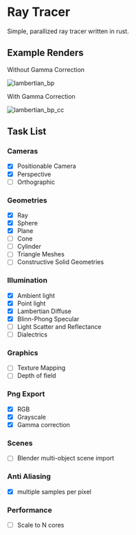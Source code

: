 # Ray Tracer
Simple, parallized ray tracer written in rust.

## Example Renders
Without Gamma Correction

![lambertian_bp](output/lambertian_blinn_phong.png)


With Gamma Correction

![lambertian_bp_cc](output/lambertian_blinn_phong_cc.png)

## Task List 
### Cameras
- [x] Positionable Camera
- [x] Perspective
- [ ] Orthographic 

### Geometries
- [x] Ray
- [x] Sphere
- [x] Plane
- [ ] Cone
- [ ] Cylinder
- [ ] Triangle Meshes
- [ ] Constructive Solid Geometries

### Illumination
- [x] Ambient light
- [x] Point light
- [x] Lambertian Diffuse
- [x] Blinn-Phong Specular
- [ ] Light Scatter and Reflectance
- [ ] Dialectrics

### Graphics
- [ ] Texture Mapping
- [ ] Depth of field 

### Png Export
- [x] RGB
- [x] Grayscale
- [x] Gamma correction

### Scenes
- [ ] Blender multi-object scene import

### Anti Aliasing
- [x] multiple samples per pixel

### Performance
- [ ] Scale to N cores



